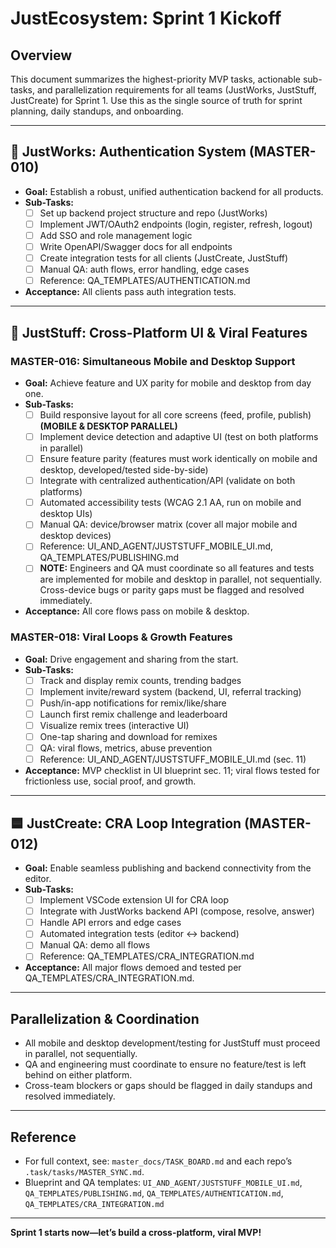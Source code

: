 # JustEcosystem: Sprint 1 Kickoff

## Overview
This document summarizes the highest-priority MVP tasks, actionable sub-tasks, and parallelization requirements for all teams (JustWorks, JustStuff, JustCreate) for Sprint 1. Use this as the single source of truth for sprint planning, daily standups, and onboarding.

---

## 🥇 JustWorks: Authentication System (MASTER-010)
- **Goal:** Establish a robust, unified authentication backend for all products.
- **Sub-Tasks:**
    - [ ] Set up backend project structure and repo (JustWorks)
    - [ ] Implement JWT/OAuth2 endpoints (login, register, refresh, logout)
    - [ ] Add SSO and role management logic
    - [ ] Write OpenAPI/Swagger docs for all endpoints
    - [ ] Create integration tests for all clients (JustCreate, JustStuff)
    - [ ] Manual QA: auth flows, error handling, edge cases
    - [ ] Reference: QA_TEMPLATES/AUTHENTICATION.md
- **Acceptance:** All clients pass auth integration tests.

---

## 🥈 JustStuff: Cross-Platform UI & Viral Features

### MASTER-016: Simultaneous Mobile and Desktop Support
- **Goal:** Achieve feature and UX parity for mobile and desktop from day one.
- **Sub-Tasks:**
    - [ ] Build responsive layout for all core screens (feed, profile, publish) **(MOBILE & DESKTOP PARALLEL)**
    - [ ] Implement device detection and adaptive UI (test on both platforms in parallel)
    - [ ] Ensure feature parity (features must work identically on mobile and desktop, developed/tested side-by-side)
    - [ ] Integrate with centralized authentication/API (validate on both platforms)
    - [ ] Automated accessibility tests (WCAG 2.1 AA, run on mobile and desktop UIs)
    - [ ] Manual QA: device/browser matrix (cover all major mobile and desktop devices)
    - [ ] Reference: UI_AND_AGENT/JUSTSTUFF_MOBILE_UI.md, QA_TEMPLATES/PUBLISHING.md
    - [ ] **NOTE:** Engineers and QA must coordinate so all features and tests are implemented for mobile and desktop in parallel, not sequentially. Cross-device bugs or parity gaps must be flagged and resolved immediately.
- **Acceptance:** All core flows pass on mobile & desktop.

### MASTER-018: Viral Loops & Growth Features
- **Goal:** Drive engagement and sharing from the start.
- **Sub-Tasks:**
    - [ ] Track and display remix counts, trending badges
    - [ ] Implement invite/reward system (backend, UI, referral tracking)
    - [ ] Push/in-app notifications for remix/like/share
    - [ ] Launch first remix challenge and leaderboard
    - [ ] Visualize remix trees (interactive UI)
    - [ ] One-tap sharing and download for remixes
    - [ ] QA: viral flows, metrics, abuse prevention
    - [ ] Reference: UI_AND_AGENT/JUSTSTUFF_MOBILE_UI.md (sec. 11)
- **Acceptance:** MVP checklist in UI blueprint sec. 11; viral flows tested for frictionless use, social proof, and growth.

---

## 🟦 JustCreate: CRA Loop Integration (MASTER-012)
- **Goal:** Enable seamless publishing and backend connectivity from the editor.
- **Sub-Tasks:**
    - [ ] Implement VSCode extension UI for CRA loop
    - [ ] Integrate with JustWorks backend API (compose, resolve, answer)
    - [ ] Handle API errors and edge cases
    - [ ] Automated integration tests (editor <-> backend)
    - [ ] Manual QA: demo all flows
    - [ ] Reference: QA_TEMPLATES/CRA_INTEGRATION.md
- **Acceptance:** All major flows demoed and tested per QA_TEMPLATES/CRA_INTEGRATION.md.

---

## Parallelization & Coordination
- All mobile and desktop development/testing for JustStuff must proceed in parallel, not sequentially.
- QA and engineering must coordinate to ensure no feature/test is left behind on either platform.
- Cross-team blockers or gaps should be flagged in daily standups and resolved immediately.

---

## Reference
- For full context, see: `master_docs/TASK_BOARD.md` and each repo’s `.task/tasks/MASTER_SYNC.md`.
- Blueprint and QA templates: `UI_AND_AGENT/JUSTSTUFF_MOBILE_UI.md`, `QA_TEMPLATES/PUBLISHING.md`, `QA_TEMPLATES/AUTHENTICATION.md`, `QA_TEMPLATES/CRA_INTEGRATION.md`

---

**Sprint 1 starts now—let’s build a cross-platform, viral MVP!**
